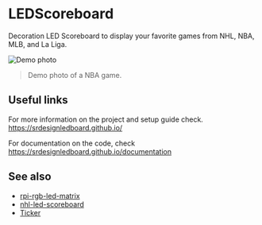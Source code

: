 # LEDScoreboard

Decoration LED Scoreboard to display your favorite games from NHL, NBA, MLB, and La Liga.

![Demo photo](./img/demo1.png)

> Demo photo of a NBA game.

## Useful links
For more information on the project and setup guide check. <https://srdesignledboard.github.io/>

For documentation on the code, check <https://srdesignledboard.github.io/documentation>

## See also
- [rpi-rgb-led-matrix](https://github.com/hzeller/rpi-rgb-led-matrix)
- [nhl-led-scoreboard](https://github.com/riffnshred/nhl-led-scoreboard)
- [Ticker](https://github.com/stvhwrd/Ticker)

